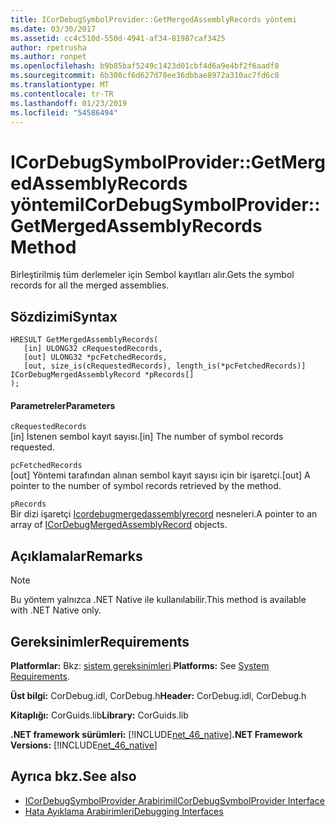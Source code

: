 ```yaml
---
title: ICorDebugSymbolProvider::GetMergedAssemblyRecords yöntemi
ms.date: 03/30/2017
ms.assetid: cc4c510d-550d-4941-af34-81987caf3425
author: rpetrusha
ms.author: ronpet
ms.openlocfilehash: b9b85baf5249c1423d01cbf4d6a9e4bf2f6aadf8
ms.sourcegitcommit: 6b308cf6d627d78ee36dbbae8972a310ac7fd6c8
ms.translationtype: MT
ms.contentlocale: tr-TR
ms.lasthandoff: 01/23/2019
ms.locfileid: "54586494"
---
```

# <a name="icordebugsymbolprovidergetmergedassemblyrecords-method"></a><span data-ttu-id="6ff96-102">ICorDebugSymbolProvider::GetMergedAssemblyRecords yöntemi</span><span class="sxs-lookup"><span data-stu-id="6ff96-102">ICorDebugSymbolProvider::GetMergedAssemblyRecords Method</span></span>
<span data-ttu-id="6ff96-103">Birleştirilmiş tüm derlemeler için Sembol kayıtları alır.</span><span class="sxs-lookup"><span data-stu-id="6ff96-103">Gets the symbol records for all the merged assemblies.</span></span>  
  
## <a name="syntax"></a><span data-ttu-id="6ff96-104">Sözdizimi</span><span class="sxs-lookup"><span data-stu-id="6ff96-104">Syntax</span></span>  
  
```  
HRESULT GetMergedAssemblyRecords(  
   [in] ULONG32 cRequestedRecords,  
   [out] ULONG32 *pcFetchedRecords,  
   [out, size_is(cRequestedRecords), length_is(*pcFetchedRecords)] ICorDebugMergedAssemblyRecord *pRecords[]  
);  
```  
  
#### <a name="parameters"></a><span data-ttu-id="6ff96-105">Parametreler</span><span class="sxs-lookup"><span data-stu-id="6ff96-105">Parameters</span></span>  
 `cRequestedRecords`  
 <span data-ttu-id="6ff96-106">[in] İstenen sembol kayıt sayısı.</span><span class="sxs-lookup"><span data-stu-id="6ff96-106">[in] The number of symbol records requested.</span></span>  
  
 `pcFetchedRecords`  
 <span data-ttu-id="6ff96-107">[out] Yöntemi tarafından alınan sembol kayıt sayısı için bir işaretçi.</span><span class="sxs-lookup"><span data-stu-id="6ff96-107">[out] A pointer to the number of symbol records retrieved by the method.</span></span>  
  
 `pRecords`  
 <span data-ttu-id="6ff96-108">Bir dizi işaretçi [Icordebugmergedassemblyrecord](../../../../docs/framework/unmanaged-api/debugging/icordebugmergedassemblyrecord-interface.md) nesneleri.</span><span class="sxs-lookup"><span data-stu-id="6ff96-108">A pointer to an array of [ICorDebugMergedAssemblyRecord](../../../../docs/framework/unmanaged-api/debugging/icordebugmergedassemblyrecord-interface.md) objects.</span></span>  
  
## <a name="remarks"></a><span data-ttu-id="6ff96-109">Açıklamalar</span><span class="sxs-lookup"><span data-stu-id="6ff96-109">Remarks</span></span>  
  
> [!NOTE]
>  <span data-ttu-id="6ff96-110">Bu yöntem yalnızca .NET Native ile kullanılabilir.</span><span class="sxs-lookup"><span data-stu-id="6ff96-110">This method is available with .NET Native only.</span></span>  
  
## <a name="requirements"></a><span data-ttu-id="6ff96-111">Gereksinimler</span><span class="sxs-lookup"><span data-stu-id="6ff96-111">Requirements</span></span>  
 <span data-ttu-id="6ff96-112">**Platformlar:** Bkz: [sistem gereksinimleri](../../../../docs/framework/get-started/system-requirements.md).</span><span class="sxs-lookup"><span data-stu-id="6ff96-112">**Platforms:** See [System Requirements](../../../../docs/framework/get-started/system-requirements.md).</span></span>  
  
 <span data-ttu-id="6ff96-113">**Üst bilgi:** CorDebug.idl, CorDebug.h</span><span class="sxs-lookup"><span data-stu-id="6ff96-113">**Header:** CorDebug.idl, CorDebug.h</span></span>  
  
 <span data-ttu-id="6ff96-114">**Kitaplığı:** CorGuids.lib</span><span class="sxs-lookup"><span data-stu-id="6ff96-114">**Library:** CorGuids.lib</span></span>  
  
 <span data-ttu-id="6ff96-115">**.NET framework sürümleri:** [!INCLUDE[net_46_native](../../../../includes/net-46-native-md.md)]</span><span class="sxs-lookup"><span data-stu-id="6ff96-115">**.NET Framework Versions:** [!INCLUDE[net_46_native](../../../../includes/net-46-native-md.md)]</span></span>  
  
## <a name="see-also"></a><span data-ttu-id="6ff96-116">Ayrıca bkz.</span><span class="sxs-lookup"><span data-stu-id="6ff96-116">See also</span></span>
- [<span data-ttu-id="6ff96-117">ICorDebugSymbolProvider Arabirimi</span><span class="sxs-lookup"><span data-stu-id="6ff96-117">ICorDebugSymbolProvider Interface</span></span>](../../../../docs/framework/unmanaged-api/debugging/icordebugsymbolprovider-interface.md)
- [<span data-ttu-id="6ff96-118">Hata Ayıklama Arabirimleri</span><span class="sxs-lookup"><span data-stu-id="6ff96-118">Debugging Interfaces</span></span>](../../../../docs/framework/unmanaged-api/debugging/debugging-interfaces.md)
